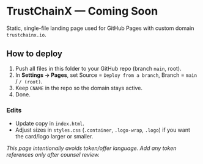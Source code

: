 # TrustChainX — Coming Soon

Static, single-file landing page used for GitHub Pages with custom domain `trustchainx.io`.

## How to deploy
1. Push all files in this folder to your GitHub repo (branch `main`, root).
2. In **Settings → Pages**, set Source = `Deploy from a branch`, Branch = `main` / `/ (root)`.
3. Keep `CNAME` in the repo so the domain stays active.
4. Done.

### Edits
- Update copy in `index.html`.
- Adjust sizes in `styles.css` (`.container`, `.logo-wrap`, `.logo`) if you want the card/logo larger or smaller.

*This page intentionally avoids token/offer language. Add any token references only after counsel review.*
